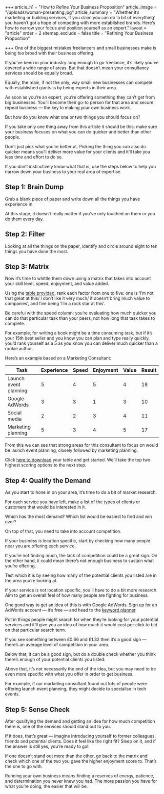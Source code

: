 +++
article_h1 = "How to Refine Your Business Proposition"
article_image = "/uploads/woman-presenting.jpg"
article_summary = "Whether it’s marketing or building services, if you claim you can do ‘a bit of everything’ you haven’t got a hope of competing with more established brands. Here’s how to narrow your focus and position yourself as an expert."
layout = "article"
order = 2
sitemap_exclude = false
title = "Refining Your Business Proposition"

+++
One of the biggest mistakes freelancers and small businesses make is being too broad with their business offering.

If you’ve been in your industry long enough to go freelance, it’s likely you’ve covered a wide range of areas. But that doesn’t mean your consultancy services should be equally broad.

Equally, the main, if not the only, way small new businesses can compete with established giants is by being experts in their area.

As soon as you’re an expert, you’re offering something they can’t get from big businesses. You’ll become their go-to person for that area and secure repeat business — the key to making your own business work.

But how do you know what one or two things you should focus on?

If you take only one thing away from this article it should be this: make sure your business focuses on what you can do quicker and better than other people.

Don’t just pick what you’re better at. Picking the thing you can also do quicker means you’ll deliver more value for your clients and it’ll take you less time and effort to do so.

If you don’t instinctively know what that is, use the steps below to help you narrow down your business to your real area of expertise.

## Step 1: Brain Dump

Grab a blank piece of paper and write down all the things you have experience in.

At this stage, it doesn’t really matter if you’ve only touched on them or you do them every day.

## Step 2: Filter

Looking at all the things on the paper, identify and circle around eight to ten things you have done the most.

## Step 3: Matrix

Now it’s time to whittle them down using a matrix that takes into account your skill level, speed, enjoyment, and value added.

Using the [table provided](https://docs.google.com/spreadsheets/d/e/2PACX-1vROv8Ub5fGbBP7-avjyxxLjuOxDKMnzGjNU9Wy8OycjnyADcjR5Q9n8PsFs3HccyZmzb4yKk7dzTsQo/pubhtml?gid=0&single=true), rank each factor from one to five: one is ‘I’m not that great at this/ I don’t like it very much/ it doesn’t bring much value to companies’, and five being ‘I’m a rock star at this’.

Be careful with the speed column: you’re evaluating how much quicker you can do that particular task than your peers, not how long that task takes to complete.

For example, for writing a book might be a time consuming task, but if it’s your 15th best seller and you know you can plan and type really quickly, you’d rank yourself as a 5 as you know you can deliver much quicker than a rookie author.

Here’s an example based on a Marketing Consultant:

| Task | Experience | Speed | Enjoyment | Value | Result |
| --- | --- | --- | --- | --- | --- |
| Launch event planning | 5 | 4 | 5 | 4 | 18 |
| Google AdWords | 3 | 3 | 1 | 3 | 10 |
| Social media | 2 | 2 | 3 | 4 | 11 |
| Marketing planning | 5 | 3 | 4 | 5 | 17 |

From this we can see that strong areas for this consultant to focus on would be launch event planning, closely followed by marketing planning.

Click [here to download](https://docs.google.com/spreadsheets/d/e/2PACX-1vROv8Ub5fGbBP7-avjyxxLjuOxDKMnzGjNU9Wy8OycjnyADcjR5Q9n8PsFs3HccyZmzb4yKk7dzTsQo/pubhtml?gid=0&single=true) your table and get started. We’ll take the top two highest scoring options to the next step.

## Step 4: Qualify the Demand

As you start to hone in on your area, it’s time to do a bit of market research.

For each service you have left, make a list of the types of clients or customers that would be interested in it.

Which has the most demand? Which list would be easiest to find and win over?

On top of that, you need to take into account competition.

If your business is location specific, start by checking how many people near you are offering each service.

If you’re not finding much, the lack of competition could be a great sign. On the other hand, it could mean there’s not enough business to sustain what you’re offering.

Test which it is by seeing how many of the potential clients you listed are in the area you’re looking at.

If your service is not location specific, you’ll have to do a bit more research. Aim to get an overall feel of how many people are fighting for business.

One good way to get an idea of this is with Google AdWords. Sign up for an AdWords account — it’s free — and head to the [keyword planner](https://ads.google.com/intl/en_uk/home/tools/keyword-planner/).

Put in things people might search for when they’re looking for your potential services and it’ll give you an idea of how much it would cost per click to bid on that particular search term.

If you see something between £0.66 and £1.32 then it’s a good sign — there’s an average level of competition in your area.

Below that, it can be a good sign, but do a double check whether you think there’s enough of your potential clients you listed.

Above that, it’s not necessarily the end of the idea, but you may need to be even more specific with what you offer in order to get business.

For example, if our marketing consultant found out lots of people were offering launch event planning, they might decide to specialise in tech events.

## Step 5: Sense Check

After qualifying the demand and getting an idea for how much competition there is, one of the services should stand out to you.

If it does, that’s great — imagine introducing yourself to former colleagues, friends and potential clients. Does it feel like the right fit? Sleep on it, and if the answer is still yes, you’re ready to go!

If one doesn’t stand out more than the other, go back to the matrix and check which one of the two you gave the higher enjoyment score to. That’s the one to go with.

Running your own business means finding a reserves of energy, patience, and determination you never knew you had. The more passion you have for what you’re doing, the easier that will be.